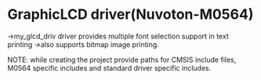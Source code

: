 # GraphicLCD driver(Nuvoton-M0564)

->my_glcd_driv driver provides multiple font selection support in text printing
->also supports bitmap image printing.

NOTE:
while creating the project provide paths for CMSIS include files, M0564 specific includes
and standard driver specific includes. 

